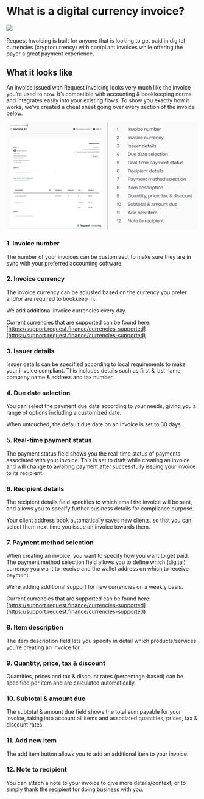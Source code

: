 # What is a digital currency invoice?

![](.gitbook/assets/Thumbnail\_Skeuo.png)

Request Invoicing is built for anyone that is looking to get paid in digital currencies (cryptocurrency) with compliant invoices while offering the payer a great payment experience.&#x20;

## What it looks like

An invoice issued with Request Invoicing looks very much like the invoice you’re used to now.  It’s compatible with accounting & bookkeeping norms and integrates easily into your existing flows. To show you exactly how it works, we’ve created a cheat sheet going over every section of the invoice below.

![](.gitbook/assets/CheatSheet.gif)

### **1. Invoice number**

The number of your invoices can be customized, to make sure they are in sync with your preferred accounting software.

### **2. Invoice currency**

The invoice currency can be adjusted based on the currency you prefer and/or are required to bookkeep in.

We add additional invoice currencies every day.

Current currencies that are supported can be found here: [https://support.request.finance/currencies-supported](https://support.request.finance/currencies-supported)

### **3. Issuer details**

Issuer details can be specified according to local requirements to make your invoice compliant. This includes details such as first & last name, company name & address and tax number.

### **4. Due date selection**

You can select the payment due date according to your needs, giving you a range of options including a customized date.

When untouched, the default due date on an invoice is set to 30 days.

### **5. Real-time payment status**

The payment status field shows you the real-time status of payments associated with your invoice. This is set to draft while creating an invoice and will change to awaiting payment after successfully issuing your invoice to its recipient.

### **6. Recipient details**

The recipient details field specifies to which email the invoice will be sent, and allows you to specify further business details for compliance purpose.

Your client address book automatically saves new clients, so that you can select them next time you issue an invoice towards them.

### **7. Payment method selection**

When creating an invoice, you want to specify how you want to get paid. The payment method selection field allows you to define which (digital) currency you want to receive and the wallet address on which to receive payment.

We’re adding additional support for new currencies on a weekly basis.

Current currencies that are supported can be found here: [https://support.request.finance/currencies-supported](https://support.request.finance/currencies-supported)

### **8. Item description**

The item description field lets you specify in detail which products/services you’re creating an invoice for.

### **9. Quantity, price, tax & discount**

Quantities, prices and tax & discount rates (percentage-based) can be specified per item and are calculated automatically.

### **10. Subtotal & amount due**

The subtotal & amount due field shows the total sum payable for your invoice, taking into account all items and associated quantities, prices, tax & discount rates.

### **11. Add new item**

The add item button allows you to add an additional item to your invoice.

### **12. Note to recipient**

You can attach a note to your invoice to give more details/context, or to simply thank the recipient for doing business with you.
